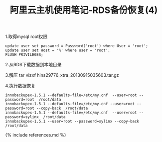 ﻿---
layout: post
title: 阿里云主机使用笔记-RDS备份恢复(4)
category: topic
---

1.取得mysql root权限

    update user set password = Password('root') where User = 'root';
    update user set Host = '%' where user = 'root';
    FLUSH PRIVILEGES;

2.从RDS下载数据到本地目录


3.解压
tar vizxf hins29776_xtra_20130915035603.tar.gz


4.执行数据恢复

    innobackupex-1.5.1 --defaults-file=/etc/my.cnf  --user=root --password=root  /root/data
    innobackupex-1.5.1 --defaults-file=/etc/my.cnf --user=root --password=root --copy-back  /root/data
    innobackupex-1.5.1 --defaults-file=/etc/my.cnf  --user=root --password=sylinx  /root/data
    innobackupex-1.5.1 --user=root --password=sylinx --copy-back  /root/data


{% include references.md %}